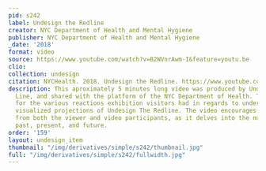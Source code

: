 ```yaml
---
pid: s242
label: Undesign the Redline
creator: NYC Department of Health and Mental Hygiene
publisher: NYC Department of Health and Mental Hygiene
_date: '2018'
format: video
source: https://www.youtube.com/watch?v=B2WVnrAwm-I&feature=youtu.be
clio:
collection: undesign
citation: NYCHealth. 2018. Undesign the Redline. https://www.youtube.com/watch?v=B2WVnrAwm-I.
description: This aproximately 5 minutes long video was produced by Undesign the Red
  Line, and shared with the platform of the NYC Department of Health. The video accounts
  for the various reactions exhibition visitors had in regards to understanding the
  visualized projections of Undesign The Redline. The video encourages reflection
  from both the viewer and video participants, as it delves into the nuances of NYC's
  past, present, and future.
order: '159'
layout: undesign_item
thumbnail: "/img/derivatives/simple/s242/thumbnail.jpg"
full: "/img/derivatives/simple/s242/fullwidth.jpg"
---
```

